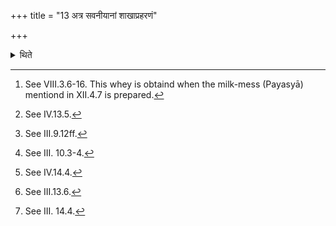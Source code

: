 +++
title = "13 अत्र सवनीयानां शाखाप्रहरणं"

+++

<details><summary>थिते</summary>

13. At this stage (following rites conneted with the offering) of the Savanīya-puroḍāśās should be performed: throwing away of the branch (-strainers), the performance of the whey (Vājina);[^2] the touching of the Veda by the sacrificer within the altar,[^3] the offering of the scraping of the dough, and the chaff of grains,[^4] throwing of the Veda by the wife of the sacrficer,[^5] purification with the Praṇītā (brought forward water)[^6], throwing away of the Upaveṣa (fire-stirring stick)[^7] and unyoking (disposal) of the potsherds.[^8]   

[^1]: See III.6.6.  

[^2]: See VIII.3.6-16. This whey is obtaind when the milk-mess (Payasyā) mentiond in XII.4.7 is prepared.  

[^3]: See IV.13.5.  

[^4]: See III.9.12ff.  

[^5]: See III. 10.3-4.  

[^6]: See IV.14.4.  

[^7]: See III.13.6.  

[^8]: See III. 14.4.  
</details>
